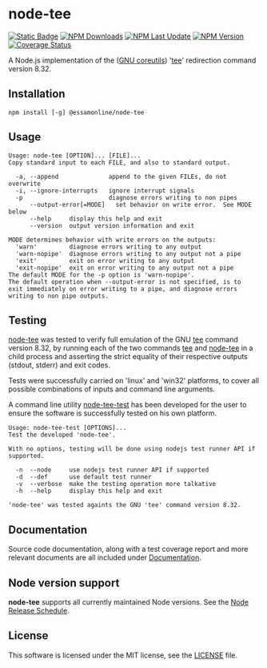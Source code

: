 # node-tee

[![Static Badge](https://img.shields.io/badge/GNU%20coreutils-node--tee-blue?logo=GNU&logoColor=FFFFFF)](https://www.npmjs.com/package/@essamonline/node-tee)
[![NPM Downloads](https://img.shields.io/npm/d18m/%40essamonline%2Fnode-tee?logo=npm&color=lightgreen)](https://www.npmjs.com/package/@essamonline/node-tee)
[![NPM Last Update](https://img.shields.io/npm/last-update/%40essamonline%2Fnode-tee?logo=npm&color=blue)](https://www.npmjs.com/package/@essamonline/node-tee)
[![NPM Version](https://img.shields.io/npm/v/%40essamonline%2Fnode-tee?logo=npm)](https://www.npmjs.com/package/@essamonline/node-tee)
[![Coverage Status](https://coveralls.io/repos/github/essamatefelsherif/node-tee/badge.svg?branch=main)](https://coveralls.io/github/essamatefelsherif/node-tee?branch=main)

A Node.js implementation of the ([GNU coreutils](https://www.gnu.org/software/coreutils/ "GNU coreutils")) '[tee](https://www.gnu.org/software/coreutils/manual/html_node/tee-invocation.html "tee")' redirection command version 8.32.

## Installation

```
npm install [-g] @essamonline/node-tee
```

## Usage

```
Usage: node-tee [OPTION]... [FILE]...
Copy standard input to each FILE, and also to standard output.

  -a, --append              append to the given FILEs, do not overwrite
  -i, --ignore-interrupts   ignore interrupt signals
  -p                        diagnose errors writing to non pipes
      --output-error[=MODE]   set behavior on write error.  See MODE below
      --help     display this help and exit
      --version  output version information and exit

MODE determines behavior with write errors on the outputs:
  'warn'         diagnose errors writing to any output
  'warn-nopipe'  diagnose errors writing to any output not a pipe
  'exit'         exit on error writing to any output
  'exit-nopipe'  exit on error writing to any output not a pipe
The default MODE for the -p option is 'warn-nopipe'.
The default operation when --output-error is not specified, is to
exit immediately on error writing to a pipe, and diagnose errors
writing to non pipe outputs.

```

## Testing

[node-tee](bin/node-tee "node-tee") was tested to verify full emulation of the GNU [tee](https://www.gnu.org/software/coreutils/manual/html_node/tee-invocation.html "tee") command version 8.32, by running each of the two commands [tee](https://www.gnu.org/software/coreutils/manual/html_node/tee-invocation.html "tee") and [node-tee](bin/node-tee "node-tee") in a child process and asserting the strict equality of their respective outputs (stdout, stderr) and exit codes.


Tests were successfully carried on 'linux' and 'win32' platforms, to cover all possible combinations of inputs and command line arguments.


A command line utility [node-tee-test](bin/node-tee-test "node-tee-test") has been developed for the user to ensure the software is successfully tested on his own platform.
```
Usage: node-tee-test [OPTIONS]...
Test the developed 'node-tee'.

With no options, testing will be done using nodejs test runner API if supported.

  -n  --node     use nodejs test runner API if supported
  -d  --def      use default test runner
  -v  --verbose  make the testing operation more talkative
  -h  --help     display this help and exit

'node-tee' was tested againts the GNU 'tee' command version 8.32.
```

## Documentation

Source code documentation, along with a test coverage report and more relevant documents are all included under [Documentation](https://essamatefelsherif.github.io/node-tee/ "Documentation").

## Node version support

**node-tee** supports all currently maintained Node versions. See the [Node Release Schedule][].

[node release schedule]: https://github.com/nodejs/Release#release-schedule

## License

This software is licensed under the MIT license, see the [LICENSE](./LICENSE "LICENSE") file.
